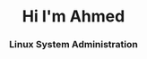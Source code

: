  <h1 align="center">Hi I'm Ahmed</h1>
<h3 align="center">Linux System Administration</h3>

<!--
**ahmedtmam/ahmedtmam** is a ✨ _special_ ✨ repository because its `README.md` (this file) appears on your GitHub profile.

Here are some ideas to get you started:

 🎓 I'm Graduated from faculty of computer and information Assiut university
- 🔭 I’m currently working on ...
 🌱 I’m currently learning Linux system admin
 👯 I’m looking to collaborate on open source projects
- 🤔 I’m looking for help with ...
- 💬 Ask me about ...
- 📫 How to reach me: ...
- 😄 Pronouns: ...
- ⚡ Fun fact: ...
-->



